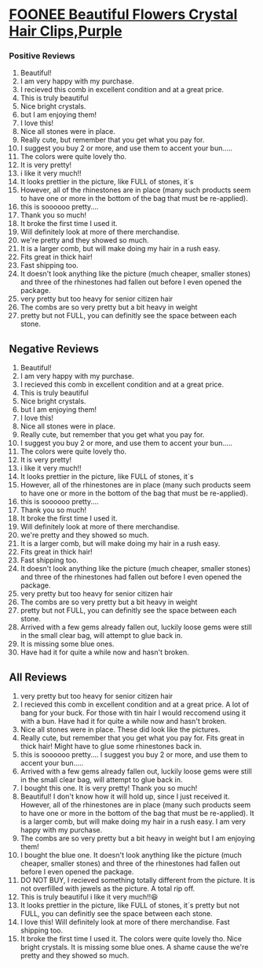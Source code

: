 # [FOONEE Beautiful Flowers Crystal Hair Clips,Purple](https://products.checkmycream.com/products/FOONEE-Beautiful-Flowers-Crystal-Hair-ClipsPurple.html)

### Positive Reviews

<ol>
      <li>Beautiful!</li>
      <li>I am very happy with my purchase.</li>
      <li>I recieved this comb in excellent condition and at a great price.</li>
      <li>This is truly beautiful</li>
      <li>Nice bright crystals.</li>
      <li>but I am enjoying them!</li>
      <li>I love this!</li>
      <li>Nice all stones were in place.</li>
      <li>Really cute, but remember that you get what you pay for.</li>
      <li>I suggest you buy 2 or more, and use them to accent your bun.....</li>
      <li>The colors were quite lovely tho.</li>
      <li>It is very pretty!</li>
      <li>i like it very much!!</li>
      <li>It looks prettier in the picture, like FULL of stones, it´s</li>
      <li>However, all of the rhinestones are in place (many such products seem to have one or more in the bottom of the bag that must be re-applied).</li>
      <li>this is soooooo pretty....</li>
      <li>Thank you so much!</li>
      <li>It broke the first time I used it.</li>
      <li>Will definitely look at more of there merchandise.</li>
      <li>we&#x27;re pretty and they showed so much.</li>
      <li>It is a larger comb, but will make doing my hair in a rush easy.</li>
      <li>Fits great in thick hair!</li>
      <li>Fast shipping too.</li>
      <li>It doesn&#x27;t look anything like the picture (much cheaper, smaller stones) and three of the rhinestones had fallen out before I even opened the package.</li>
      <li>very pretty but too heavy for senior citizen hair</li>
      <li>The combs are so very pretty but a bit heavy in weight</li>
      <li>pretty but not FULL, you can definitly see the space between each stone.</li>
</ol>


<h2>Negative Reviews</h2>
<ol>
<li> Beautiful!</li>
<li> I am very happy with my purchase.</li>
<li> I recieved this comb in excellent condition and at a great price.</li>
<li> This is truly beautiful</li>
<li> Nice bright crystals.</li>
<li> but I am enjoying them!</li>
<li> I love this!</li>
<li> Nice all stones were in place.</li>
<li> Really cute, but remember that you get what you pay for.</li>
<li> I suggest you buy 2 or more, and use them to accent your bun.....</li>
<li> The colors were quite lovely tho.</li>
<li> It is very pretty!</li>
<li> i like it very much!!</li>
<li> It looks prettier in the picture, like FULL of stones, it´s</li>
<li> However, all of the rhinestones are in place (many such products seem to have one or more in the bottom of the bag that must be re-applied).</li>
<li> this is soooooo pretty....</li>
<li> Thank you so much!</li>
<li> It broke the first time I used it.</li>
<li> Will definitely look at more of there merchandise.</li>
<li> we&#x27;re pretty and they showed so much.</li>
<li> It is a larger comb, but will make doing my hair in a rush easy.</li>
<li> Fits great in thick hair!</li>
<li> Fast shipping too.</li>
<li> It doesn&#x27;t look anything like the picture (much cheaper, smaller stones) and three of the rhinestones had fallen out before I even opened the package.</li>
<li> very pretty but too heavy for senior citizen hair</li>
<li> The combs are so very pretty but a bit heavy in weight</li>
<li> pretty but not FULL, you can definitly see the space between each stone.</li>
<li> Arrived with a few gems already fallen out, luckily loose gems were still in the small clear bag, will attempt to glue back in.</li>
<li> It is missing some blue ones.</li>
<li> Have had it for quite a while now and hasn&#x27;t broken.</li>
</ol>

<h2>All Reviews</h2>

<ol>
    <li> very pretty but too heavy for senior citizen hair</li>
    <li> I recieved this comb in excellent condition and at a great price. A lot of bang for your buck. For those with tin hair I would reccomend using it with a bun. Have had it for quite a while now and hasn&#x27;t broken.</li>
    <li> Nice all stones were in place. These did look like the pictures.</li>
    <li> Really cute, but remember that you get what you pay for. Fits great in thick hair! Might have to glue some rhinestones back in.</li>
    <li> this is soooooo pretty.... I suggest you buy 2 or more, and use them to accent your bun.....</li>
    <li> Arrived with a few gems already fallen out, luckily loose gems were still in the small clear bag, will attempt to glue back in.</li>
    <li> I bought this one. It is very pretty! Thank you so much!</li>
    <li> Beautiful! I don&#x27;t know how it will hold up, since I just received it. However, all of the rhinestones are in place (many such products seem to have one or more in the bottom of the bag that must be re-applied). It is a larger comb, but will make doing my hair in a rush easy. I am very happy with my purchase.</li>
    <li> The combs are so very pretty but a bit heavy in weight but I am enjoying them!</li>
    <li> I bought the blue one. It doesn&#x27;t look anything like the picture (much cheaper, smaller stones) and three of the rhinestones had fallen out before I even opened the package.</li>
    <li> DO NOT BUY, I recieved something totally different from the picture. It is not overfilled with jewels as the picture. A total rip off.</li>
    <li> This is truly beautiful i like it very much!!😆</li>
    <li> It looks prettier in the picture, like FULL of stones, it´s pretty but not FULL, you can definitly see the space between each stone.</li>
    <li> I love this! Will definitely look at more of there merchandise. Fast shipping too.</li>
    <li> It broke the first time I used it. The colors were quite lovely tho. Nice bright crystals. It is missing some blue ones. A shame cause the we&#x27;re pretty and they showed so much.</li>
</ol>




